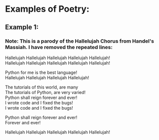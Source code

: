 # Examples of Poetry:

## Example 1:

### Note: This is a parody of the Hallelujah Chorus from Handel's Massiah. I have removed the repeated lines:

Hallelujah Hallelujah Hallelujah Hallelujah Hallelujah!  
Hallelujah Hallelujah Hallelujah Hallelujah Hallelujah!

Python for me is the best language!  
Hallelujah Hallelujah Hallelujah Hallelujah!


The tutorials of this world, are many  
The tutorials of Python, are very varied!  
Python shall reign forever and ever!  
I wrote code and I fixed the bugs!  
I wrote code and I fixed the bugs!  

Python shall reign forever and ever!  
Forever and ever!  

Hallelujah Hallelujah Hallelujah Hallelujah Hallelujah!
